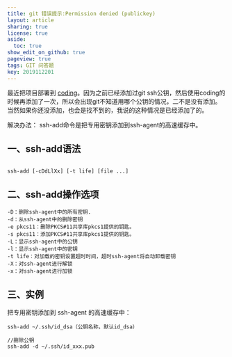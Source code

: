 ```yaml
---
title: git 错误提示:Permission denied (publickey)
layout: article
sharing: true
license: true
aside:
  toc: true
show_edit_on_github: true
pageview: true
tags: GIT 问答题
key: 2019112201
---
```


最近把项目部署到 [coding](https://coding.net/)。因为之前已经添加过git ssh公钥，然后使用coding的时候再添加了一次，所以会出现git不知道用哪个公钥的情况，二不是没有添加。当然如果你还没添加，也会是找不到的，我说的这种情况是已经添加了的。

解决办法：
ssh-add命令是把专用密钥添加到ssh-agent的高速缓存中。


## 一、ssh-add语法
```

ssh-add [-cDdLlXx] [-t life] [file ...]

```


## 二、ssh-add操作选项

```
-D：删除ssh-agent中的所有密钥.
-d：从ssh-agent中的删除密钥
-e pkcs11：删除PKCS#11共享库pkcs1提供的钥匙。
-s pkcs11：添加PKCS#11共享库pkcs1提供的钥匙。
-L：显示ssh-agent中的公钥
-l：显示ssh-agent中的密钥
-t life：对加载的密钥设置超时时间，超时ssh-agent将自动卸载密钥
-X：对ssh-agent进行解锁
-x：对ssh-agent进行加锁
```



## 三、实例

把专用密钥添加到 ssh-agent 的高速缓存中：

```
ssh-add ~/.ssh/id_dsa（公钥名称，默认id_dsa）

//删除公钥
ssh-add -d ~/.ssh/id_xxx.pub
```